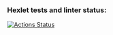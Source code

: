 ### Hexlet tests and linter status:
[![Actions Status](https://github.com/Nomade1984/frontend-project-46/actions/workflows/hexlet-check.yml/badge.svg)](https://github.com/Nomade1984/frontend-project-46/actions)